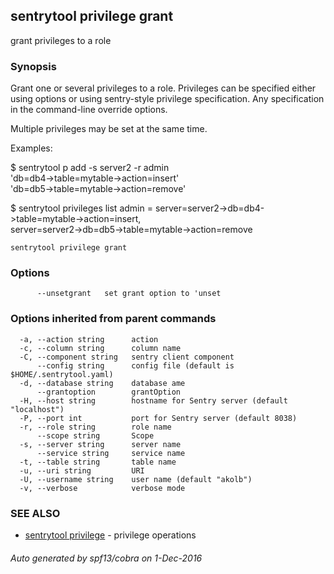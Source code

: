 ## sentrytool privilege grant

grant privileges to a role

### Synopsis



Grant one or several privileges to a role. Privileges can be specified either using options or using
sentry-style privilege specification. Any specification in the command-line override options.

Multiple privileges may be set at the same time.

Examples:

  $ sentrytool p add -s server2 -r admin \
    'db=db4->table=mytable->action=insert' \
    'db=db5->table=mytable->action=remove'

  $ sentrytool privileges list
  admin = server=server2->db=db4->table=mytable->action=insert,\
          server=server2->db=db5->table=mytable->action=remove


```
sentrytool privilege grant
```

### Options

```
      --unsetgrant   set grant option to 'unset
```

### Options inherited from parent commands

```
  -a, --action string      action
  -c, --column string      column name
  -C, --component string   sentry client component
      --config string      config file (default is $HOME/.sentrytool.yaml)
  -d, --database string    database ame
      --grantoption        grantOption
  -H, --host string        hostname for Sentry server (default "localhost")
  -P, --port int           port for Sentry server (default 8038)
  -r, --role string        role name
      --scope string       Scope
  -s, --server string      server name
      --service string     service name
  -t, --table string       table name
  -u, --uri string         URI
  -U, --username string    user name (default "akolb")
  -v, --verbose            verbose mode
```

### SEE ALSO
* [sentrytool privilege](sentrytool_privilege.md)	 - privilege operations

###### Auto generated by spf13/cobra on 1-Dec-2016
